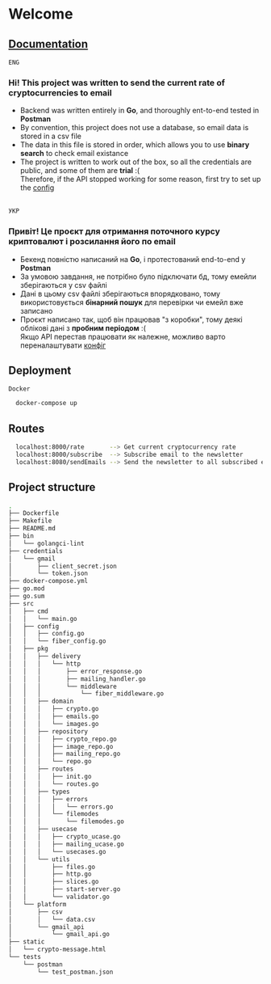 # Welcome 
## [Documentation](https://maxym.gitbook.io/crypto-mailer/)
``` ENG ```
### **Hi!** This project was written to send the current rate of cryptocurrencies to email
* Backend was written entirely in **Go**, and thoroughly ent-to-end tested in **Postman**
* By convention, this project does not use a database, so email data is stored in a csv file
* The data in this file is stored in order, which allows you to use **binary search** to check email existance
* The project is written to work out of the box, so all the credentials are public, and some of them are **trial** :( \
Therefore, if the API stopped working for some reason, first try to set up the [config](https://maxym.gitbook.io/crypto-mailer/reference/setup-config)

\
``` УКР ```
### **Привіт!** Це проєкт для отримання поточного курсу криптовалют і розсилання його по email
* Бекенд повністю написаний на **Go**, і протестований end-to-end у **Postman**
* За умовою завдання, не потрібно було підключати бд, тому емейли зберігаються у csv файлі
* Дані в цьому csv файлі зберігаються впорядковано, тому використовується **бінарний пошук** для перевірки чи емейл вже записано
* Проєкт написано так, щоб він працював "з коробки", тому деякі облікові дані з **пробним періодом** :( \
Якщо API перестав працювати як належне, можливо варто переналаштувати [конфіг](https://maxym.gitbook.io/crypto-mailer/reference/setup-config)


## Deployment
``` Docker ```
```bash 
  docker-compose up
```

## Routes

```bash 
  localhost:8000/rate       --> Get current cryptocurrency rate
  localhost:8000/subscribe  --> Subscribe email to the newsletter
  localhost:8080/sendEmails --> Send the newsletter to all subscribed emails
```

## Project structure
``` bash
.
├── Dockerfile
├── Makefile
├── README.md
├── bin
│   └── golangci-lint
├── credentials
│   └── gmail
│       ├── client_secret.json
│       └── token.json
├── docker-compose.yml
├── go.mod
├── go.sum
├── src
│   ├── cmd
│   │   └── main.go
│   ├── config
│   │   ├── config.go
│   │   └── fiber_config.go
│   ├── pkg
│   │   ├── delivery
│   │   │   └── http
│   │   │       ├── error_response.go
│   │   │       ├── mailing_handler.go
│   │   │       └── middleware
│   │   │           └── fiber_middleware.go
│   │   ├── domain
│   │   │   ├── crypto.go
│   │   │   ├── emails.go
│   │   │   └── images.go
│   │   ├── repository
│   │   │   ├── crypto_repo.go
│   │   │   ├── image_repo.go
│   │   │   ├── mailing_repo.go
│   │   │   └── repo.go
│   │   ├── routes
│   │   │   ├── init.go
│   │   │   └── routes.go
│   │   ├── types
│   │   │   ├── errors
│   │   │   │   └── errors.go
│   │   │   └── filemodes
│   │   │       └── filemodes.go
│   │   ├── usecase
│   │   │   ├── crypto_ucase.go
│   │   │   ├── mailing_ucase.go
│   │   │   └── usecases.go
│   │   └── utils
│   │       ├── files.go
│   │       ├── http.go
│   │       ├── slices.go
│   │       ├── start-server.go
│   │       └── validator.go
│   └── platform
│       ├── csv
│       │   └── data.csv
│       └── gmail_api
│           └── gmail_api.go
├── static
│   └── crypto-message.html
└── tests
    └── postman
        └── test_postman.json
```
